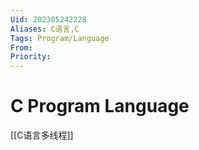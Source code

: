 ```yaml
---
Uid: 202305242228
Aliases: C语言,C
Tags: Program/Language 
From: 
Priority: 
---
```

# C Program Language


[[C语言多线程]]